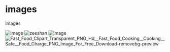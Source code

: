 # images
Images


![image](https://github.com/mdzeeshan-2/images/assets/98448457/eb35f7de-dae5-4193-ad94-474a4d14ef52)
![zeeshan](https://github.com/mdzeeshan-2/images/assets/98448457/566e409b-bc54-412d-83d7-a119210fa73a)
![image](https://github.com/mdzeeshan-2/images/assets/98448457/7209b124-3389-4e1f-a3da-4b8e9d742161)
![Fast_Food_Clipart_Transparent_PNG_Hd__Fast_Food_Cooking__Cooking__Safe__Food_Charge_PNG_Image_For_Free_Download-removebg-preview](https://github.com/mdzeeshan-2/images/assets/98448457/45bf5551-d372-4d55-8948-2bda3b91ed70)

